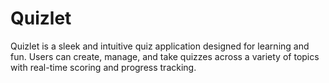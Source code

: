 # Quizlet
Quizlet is a sleek and intuitive quiz application designed for learning and fun. Users can create, manage, and take quizzes across a variety of topics with real-time scoring and progress tracking.
